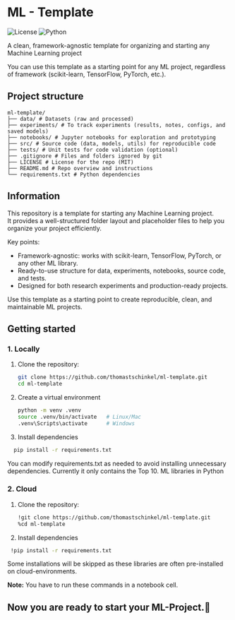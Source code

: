 # ML - Template

![License](https://img.shields.io/badge/License-MIT-blue.svg) ![Python](https://img.shields.io/badge/python-3.11-blue)

A clean, framework-agnostic template for organizing and starting any Machine Learning project

You can use this template as a starting point for any ML project, regardless of framework (scikit-learn, TensorFlow, PyTorch, etc.).

## Project structure

```
ml-template/
├── data/ # Datasets (raw and processed)
├── experiments/ # To track experiments (results, notes, configs, and saved models)
├── notebooks/ # Jupyter notebooks for exploration and prototyping
├── src/ # Source code (data, models, utils) for reproducible code
├── tests/ # Unit tests for code validation (optional)
├── .gitignore # Files and folders ignored by git
├── LICENSE # License for the repo (MIT)
├── README.md # Repo overview and instructions
└── requirements.txt # Python dependencies 
```

## Information

This repository is a template for starting any Machine Learning project.  
It provides a well-structured folder layout and placeholder files to help you organize your project efficiently.  

Key points:
- Framework-agnostic: works with scikit-learn, TensorFlow, PyTorch, or any other ML library.
- Ready-to-use structure for data, experiments, notebooks, source code, and tests.
- Designed for both research experiments and production-ready projects.

Use this template as a starting point to create reproducible, clean, and maintainable ML projects.

## Getting started

### 1. Locally
   1. Clone the repository:
      ```bash
      git clone https://github.com/thomastschinkel/ml-template.git
      cd ml-template
      ```
   2. Create a virtual environment
      ```bash
      python -m venv .venv
      source .venv/bin/activate   # Linux/Mac
      .venv\Scripts\activate      # Windows
      ```
   3. Install dependencies
   ```bash
     pip install -r requirements.txt
```
   You can modify requirements.txt as needed to avoid installing unnecessary dependencies. Currently it only contains the Top 10. ML libraries in Python
   
### 2. Cloud
   1. Clone the repository:
      ```bash
      !git clone https://github.com/thomastschinkel/ml-template.git
      %cd ml-template
      ```
   2. Install dependencies
   ```bash
    !pip install -r requirements.txt
   ```
   Some installations will be skipped as these libraries are often pre-installed on cloud-environments.
   
   **Note:** You have to run these commands in a notebook cell. 
   
## **Now you are ready to start your ML-Project.🚀** 
